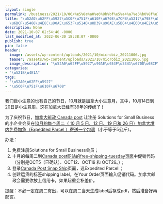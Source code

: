 ```yaml
---
layout: single
permalink: /business/2021/10/06/%e5%8a%a0%e6%8b%bf%e5%a4%a7%e5%b0%8f%e7%94%9f%e6%84%8f%e6%9c%88%e7%b3%bb%e5%88%97%e7%a6%8f%e5%88%a9%e4%b8%80%ef%bc%9a%e6%af%8f%e5%91%a8%e4%ba%8c%e9%82%ae%e6%94%bf%e5%85%8d%e8%b4%b9%e9%82%ae%e5%af%84/
title: "\u52A0\u62FF\u5927\u5C0F\u751F\u610F\u6708\u7CFB\u5217\u798F\u5229\u4E00\uFF1A\
  \u6BCF\u5468\u4E8C\u90AE\u653F\u514D\u8D39\u90AE\u5BC4\u4E00\u4E2A\u5305\u88F9"
description: None
date: 2021-10-07 02:54:40 -0000
last_modified_at: 2022-06-30 18:38:07 -0000
publish: true
pin: false
header:
  image: /assets/wp-content/uploads/2021/10/microbiz_20211006.jpg
  teaser: /assets/wp-content/uploads/2021/10/microbiz_20211006.jpg
  image_description: "\u52A0\u62FF\u5927\u90AE\u653F\u5341\u6708\u6BCF\u5468\u4E8C\u514D\u8D39\u5BC4"
categories:
- "\u521B\u4E1A"
tags:
- "\u52A0\u62FF\u5927"
- "\u5C0F\u751F\u610F\u6708"
---
```

我们做小生意的也有自己的节日，10月就是加拿大小生意月，其中，10月14日到20日是小生意周，这在加拿大已经有39年的传统了！

为了庆祝节日，[加拿大邮政 Canada post](https://www.canadapost-postescanada.ca/cpc/en) 让注册 Solutions for Small Business 的小企业会员在[10月的每个周二（ 10 月 5 日、12 日、19 日和 26 日）加拿大境内免费加急（Expedited Parcel ）寄送一个包裹](https://www.canadapost-postescanada.ca/cpc/en/business/shipping/free-shipping-tuesday.page?icid=display_1_b_int_hero_1020)（小于等于5公斤）。

办法：

  1. 免费注册Solutions for Small Business会员；
  2. 十月的每周二到[Canada post网站的free-shipping-tuesday页面](https://www.canadapost-postescanada.ca/cpc/en/business/shipping/free-shipping-tuesday.page?icid=display_1_b_int_hero_1020)中促销代码（分别是OCT5（已确认）、OCT12、OCT19 和 OCT26。）；
  3. 登录[Canada Post Snap Ship](https://www.canadapost-postescanada.ca/cpc/en/business/shipping/find-rates-ship/snap-ship.page)页面，选Expedited Parcel ；
  4. 创建运货的标签shipping label，在Your Order页面输入促销代码。加拿大邮政会需要你放上信用卡，如果超重会补差价。

提醒：不必一定在周二寄出，可以在周二当天生成label后存成pdf，然后准备好再邮寄。
